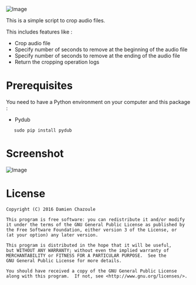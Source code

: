 ![Image](https://raw.githubusercontent.com/MrDoomy/MusicCropper/master/dev/images/music_cropper.png)

This is a simple script to crop audio files.

This includes features like :
- Crop audio file
- Specify number of seconds to remove at the beginning of the audio file
- Specify number of seconds to remove at the ending of the audio file
- Return the cropping operation logs

# Prerequisites

You need to have a Python environment on your computer and this package :

- Pydub

```shell
   sudo pip install pydub
```

# Screenshot

![Image](https://raw.githubusercontent.com/MrDoomy/MusicCropper/master/dev/screenshots/computer.png)

# License

    Copyright (C) 2016 Damien Chazoule

    This program is free software: you can redistribute it and/or modify
    it under the terms of the GNU General Public License as published by
    the Free Software Foundation, either version 3 of the License, or
    (at your option) any later version.

    This program is distributed in the hope that it will be useful,
    but WITHOUT ANY WARRANTY; without even the implied warranty of
    MERCHANTABILITY or FITNESS FOR A PARTICULAR PURPOSE.  See the
    GNU General Public License for more details.

    You should have received a copy of the GNU General Public License
    along with this program.  If not, see <http://www.gnu.org/licenses/>.
